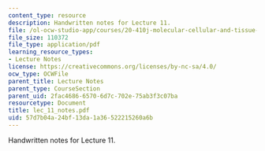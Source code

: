 ```yaml
---
content_type: resource
description: Handwritten notes for Lecture 11.
file: /ol-ocw-studio-app/courses/20-410j-molecular-cellular-and-tissue-biomechanics-be-410j-spring-2003/57d7b04a24bf13da1a36522215260a6b_lec_11_notes.pdf
file_size: 110372
file_type: application/pdf
learning_resource_types:
- Lecture Notes
license: https://creativecommons.org/licenses/by-nc-sa/4.0/
ocw_type: OCWFile
parent_title: Lecture Notes
parent_type: CourseSection
parent_uid: 2fac4686-6570-6d7c-702e-75ab3f3c07ba
resourcetype: Document
title: lec_11_notes.pdf
uid: 57d7b04a-24bf-13da-1a36-522215260a6b
---
```

Handwritten notes for Lecture 11.